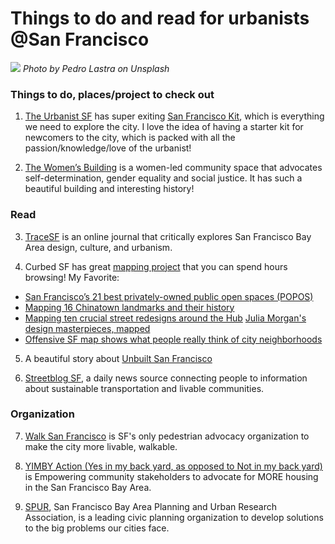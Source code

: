 
# Things to do and read for urbanists @San Francisco

![](sanfrancisco01.jpg)
*Photo by Pedro Lastra on Unsplash*

### Things to do, places/project to check out

1. [The Urbanist SF](http://www.theurbanistsf.com/) has super exiting [San Francisco Kit](https://squareup.com/market/urbanist-sf/pedestrian-essentials-tote), which is everything we need to explore the city. I love the idea of having a starter kit for newcomers to the city, which is packed with all the passion/knowledge/love of the urbanist!

2. [The Women’s Building](https://womensbuilding.org/) is a women-led community space that advocates self-determination, gender equality and social justice. It has such a beautiful building and interesting history!

### Read

3. [TraceSF](http://tracesf.com/) is an online journal that critically explores San Francisco Bay Area design, culture, and urbanism.

4. Curbed SF has great [mapping project](https://sf.curbed.com/maps) that you can spend hours browsing!
My Favorite:
- [San Francisco’s 21 best privately-owned public open spaces (POPOS)](https://sf.curbed.com/maps/sf-parks-private-popos-public-owned)
- [Mapping 16 Chinatown landmarks and their history](https://sf.curbed.com/maps/mapping-chinatown-history)
- [Mapping ten crucial street redesigns around the Hub](https://sf.curbed.com/maps/mapping-the-x-streets-the-city-wants-to-redesign-around-the-hub)
[Julia Morgan's design masterpieces, mapped](https://sf.curbed.com/maps/julia-morgan-buildings-best-sf)
- [Offensive SF map shows what people really think of city neighborhoods](https://sf.curbed.com/2017/8/31/16234932/san-francisco-stereotypes-map)

5. A beautiful story about [Unbuilt San Francisco](https://www.spur.org/publications/urbanist-article/2013-08-28/unbuilt-san-francisco)

6. [Streetblog SF](https://sf.streetsblog.org/), a daily news source connecting people to information about sustainable transportation and livable communities.

### Organization

7. [Walk San Francisco](http://walksf.org/) is SF's only pedestrian advocacy organization to make the city more livable, walkable.

8. [YIMBY Action (Yes in my back yard, as opposed to Not in my back yard)](https://yimbyaction.org/) is Empowering community stakeholders to advocate for MORE housing in the San Francisco Bay Area.

9. [SPUR](https://www.spur.org/), San Francisco Bay Area Planning and Urban Research Association, is a leading civic planning organization to develop solutions to the big problems our cities face.
